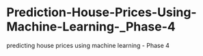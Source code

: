 # Prediction-House-Prices-Using-Machine-Learning-_Phase-4
 predicting house prices using machine learning - Phase 4
